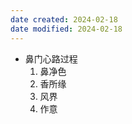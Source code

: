 ```yaml
---
date created: 2024-02-18
date modified: 2024-02-18
---
```

- 鼻门心路过程
    1. 鼻净色
    2. 香所缘
    3. 风界 
    4. 作意
